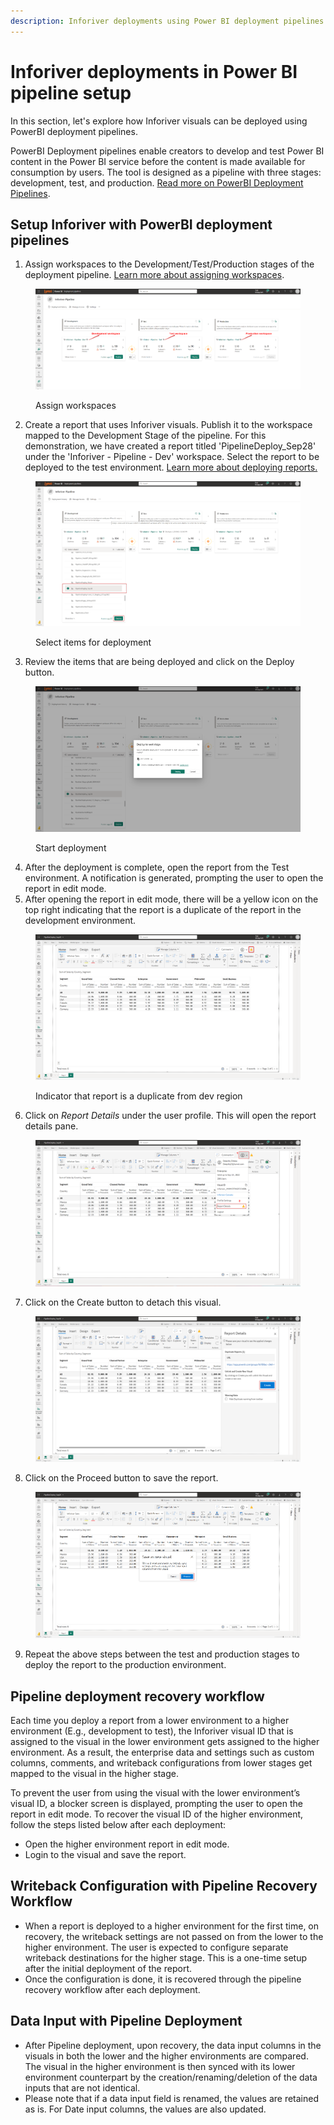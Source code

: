 ```yaml
---
description: Inforiver deployments using Power BI deployment pipelines
---
```


# Inforiver deployments in Power BI pipeline setup

In this section, let's explore how Inforiver visuals can be deployed using PowerBI deployment pipelines.

PowerBI Deployment pipelines enable creators to develop and test Power BI content in the Power BI service before the content is made available for consumption by users. The tool is designed as a pipeline with three stages: development, test, and production. [Read more on PowerBI Deployment Pipelines](https://nam12.safelinks.protection.outlook.com/?url=https%3A%2F%2Flearn.microsoft.com%2Fen-us%2Ffabric%2Fcicd%2Fdeployment-pipelines%2Fintro-to-deployment-pipelines\&data=05%7C01%7CDeepthyD%40lumel.com%7Ca87a79fb0b12450c528508dbc0b0a156%7C9f84ee4bbee342f7b84ce57e5e92f105%7C0%7C0%7C638315637090593779%7CUnknown%7CTWFpbGZsb3d8eyJWIjoiMC4wLjAwMDAiLCJQIjoiV2luMzIiLCJBTiI6Ik1haWwiLCJXVCI6Mn0%3D%7C3000%7C%7C%7C\&sdata=tVBVdrJJ4Zlr4nx%2FV%2FFPPTwvnSB48LD%2BroaOexysB7k%3D\&reserved=0).&#x20;

## Setup Inforiver with PowerBI deployment pipelines

1. Assign workspaces to the Development/Test/Production stages of the deployment pipeline. [Learn more about assigning workspaces](https://learn.microsoft.com/en-us/fabric/cicd/deployment-pipelines/assign-pipeline).&#x20;

<figure><img src="../../.gitbook/assets/image (10) (1) (1).png" alt=""><figcaption><p>Assign workspaces</p></figcaption></figure>

2. Create a report that uses Inforiver visuals. Publish it to the workspace mapped to the Development Stage of the pipeline. For this demonstration, we have created a report titled 'PipelineDeploy\_Sep28' under the 'Inforiver - Pipeline - Dev' workspace. Select the report to be deployed to the test environment. [Learn more about deploying reports.](https://learn.microsoft.com/en-us/fabric/cicd/deployment-pipelines/deploy-content)

<figure><img src="../../.gitbook/assets/image (11) (1).png" alt=""><figcaption><p>Select items for deployment</p></figcaption></figure>

3. Review the items that are being deployed and click on the Deploy button.

<figure><img src="../../.gitbook/assets/image (12) (1).png" alt=""><figcaption><p>Start deployment</p></figcaption></figure>

4. After the deployment is complete, open the report from the Test environment. A notification is generated, prompting the user to open the report in edit mode.&#x20;
5. After opening the report in edit mode, there will be a yellow icon on the top right indicating that the report is a duplicate of the report in the development environment.

<figure><img src="../../.gitbook/assets/image (13) (1).png" alt=""><figcaption><p>Indicator that report is a duplicate from dev region</p></figcaption></figure>

6. Click on _Report Details_ under the user profile. This will open the report details pane.

<figure><img src="../../.gitbook/assets/image (14) (1).png" alt=""><figcaption></figcaption></figure>

7. Click on the Create button to detach this visual.

<figure><img src="../../.gitbook/assets/image (15) (1).png" alt=""><figcaption></figcaption></figure>

8. Click on the Proceed button to save the report.

<figure><img src="../../.gitbook/assets/image (16) (1).png" alt=""><figcaption></figcaption></figure>

9. Repeat the above steps between the test and production stages to deploy the report to the production environment.

## **Pipeline deployment recovery workflow**

Each time you deploy a report from a lower environment to a higher environment (E.g., development to test), the Inforiver visual ID that is assigned to the visual in the lower environment gets assigned to the higher environment. As a result, the enterprise data and settings such as custom columns, comments, and writeback configurations from lower stages get mapped to the visual in the higher stage.

To prevent the user from using the visual with the lower environment’s visual ID, a blocker screen is displayed, prompting the user to open the report in edit mode. To recover the visual ID of the higher environment, follow the steps listed below after each deployment:

* Open the higher environment report in edit mode.
* Login to the visual and save the report.

## Writeback Configuration with Pipeline Recovery Workflow

* When a report is deployed to a higher environment for the first time, on recovery, the writeback settings are not passed on from the lower to the higher environment. The user is expected to configure separate writeback destinations for the higher stage. This is a one-time setup after the initial deployment of the report.
* Once the configuration is done, it is recovered through the pipeline recovery workflow after each deployment.

## Data Input with Pipeline Deployment

* After Pipeline deployment, upon recovery, the data input columns in the visuals in both the lower and the higher environments are compared. The visual in the higher environment is then synced with its lower environment counterpart by the creation/renaming/deletion of the data inputs that are not identical.
* Please note that if a data input field is renamed, the values are retained as is. For Date input columns, the values are also updated.
